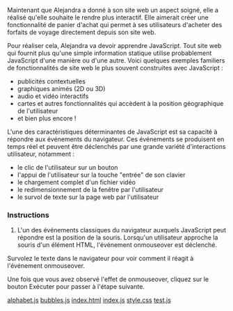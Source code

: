 Maintenant que Alejandra a donné à son site web un aspect soigné, elle a réalisé qu'elle souhaite le rendre plus interactif. Elle aimerait créer une fonctionnalité de panier d'achat qui permet à ses utilisateurs d'acheter des forfaits de voyage directement depuis son site web.

Pour réaliser cela, Alejandra va devoir apprendre JavaScript. Tout site web qui fournit plus qu'une simple information statique utilise probablement JavaScript d'une manière ou d'une autre. Voici quelques exemples familiers de fonctionnalités de site web le plus souvent construites avec JavaScript :

- publicités contextuelles
- graphiques animés (2D ou 3D)
- audio et vidéo interactifs
- cartes et autres fonctionnalités qui accèdent à la position géographique de l'utilisateur
- et bien plus encore !

L'une des caractéristiques déterminantes de JavaScript est sa capacité à répondre aux événements du navigateur. Ces événements se produisent en temps réel et peuvent être déclenchés par une grande variété d'interactions utilisateur, notamment :

- le clic de l'utilisateur sur un bouton
- l'appui de l'utilisateur sur la touche "entrée" de son clavier
- le chargement complet d'un fichier vidéo
- le redimensionnement de la fenêtre par l'utilisateur
- le survol de texte sur la page web par l'utilisateur

### Instructions

1. L'un des événements classiques du navigateur auxquels JavaScript peut répondre est la position de la souris. Lorsqu'un utilisateur approche la souris d'un élément HTML, l'événement onmouseover est déclenché.

Survolez le texte dans le navigateur pour voir comment il réagit à l'événement onmouseover.

Une fois que vous avez observé l'effet de onmouseover, cliquez sur le bouton Exécuter pour passer à l'étape suivante.

[alphabet.js](/VS%20CODE/What%20is%20JavaScript/alphabet.js)
[bubbles.js](/VS%20CODE/What%20is%20JavaScript/bubbles.js)
[index.html](/VS%20CODE/What%20is%20JavaScript/index.html)
[index.js](/VS%20CODE/What%20is%20JavaScript/index.js)
[style.css](/VS%20CODE/What%20is%20JavaScript/style.css)
[test.js](/VS%20CODE/What%20is%20JavaScript/test/test.js)

